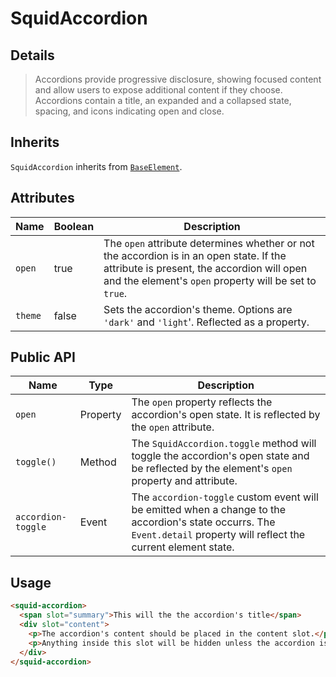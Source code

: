 # SquidAccordion

## Details

> Accordions provide progressive disclosure, showing focused content and allow users to expose additional content if they choose. Accordions contain a title, an expanded and a collapsed state, spacing, and icons indicating open and close.

## Inherits

`SquidAccordion` inherits from [`BaseElement`](../base-element).

## Attributes

| Name        | Boolean      | Description                                       |
|-------------|--------------|---------------------------------------------------|
| `open`      | true         | The `open` attribute determines whether or not the accordion is in an open state. If the attribute is present, the accordion will open and the element's `open` property will be set to `true`. |
| `theme`     | false        | Sets the accordion's theme. Options are `'dark'` and `'light`'. Reflected as a property. |

## Public API

| Name               | Type         | Description                                       |
|--------------------|--------------|---------------------------------------------------|
| `open`             | Property     | The `open` property reflects the accordion's open state. It is reflected by the `open` attribute. |
| `toggle()`         | Method       | The `SquidAccordion.toggle` method will toggle the accordion's open state and be reflected by the element's `open` property and attribute. |
| `accordion-toggle` | Event        | The `accordion-toggle` custom event will be emitted when a change to the accordion's state occurrs. The `Event.detail` property will reflect the current element state. |

## Usage

```html
<squid-accordion>
  <span slot="summary">This will the the accordion's title</span>
  <div slot="content">
    <p>The accordion's content should be placed in the content slot.</p>
    <p>Anything inside this slot will be hidden unless the accordion is open.</p>
  </div>
</squid-accordion>
```